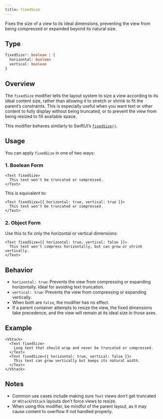 ```yaml
---
title: fixedSize
---
```

Fixes the size of a view to its ideal dimensions, preventing the view from being compressed or expanded beyond its natural size.

## Type

```ts
fixedSize?: boolean | {
  horizontal: boolean
  vertical: boolean
}
```

## Overview

The `fixedSize` modifier tells the layout system to size a view according to its ideal content size, rather than allowing it to stretch or shrink to fit the parent’s constraints. This is especially useful when you want text or other content to fully display without being truncated, or to prevent the view from being resized to fill available space.

This modifier behaves similarly to SwiftUI’s [`fixedSize()`](https://developer.apple.com/documentation/swiftui/view/fixedsize%28%29).

## Usage

You can apply `fixedSize` in one of two ways:

### 1. Boolean Form

```tsx
<Text fixedSize>
  This text won't be truncated or compressed.
</Text>
```

This is equivalent to:

```tsx
<Text fixedSize={{ horizontal: true, vertical: true }}>
  This text won't be truncated or compressed.
</Text>
```

### 2. Object Form

Use this to fix only the horizontal or vertical dimensions:

```tsx
<Text fixedSize={{ horizontal: true, vertical: false }}>
  This text won't compress horizontally, but can grow or shrink vertically.
</Text>
```

## Behavior

* `horizontal: true`: Prevents the view from compressing or expanding horizontally. Ideal for avoiding text truncation.
* `vertical: true`: Prevents the view from compressing or expanding vertically.
* When both are `false`, the modifier has no effect.
* If a parent container attempts to resize the view, the fixed dimensions take precedence, and the view will remain at its ideal size in those axes.

## Example

```tsx
<VStack>
  <Text fixedSize>
    Long text that should wrap and never be truncated or compressed.
  </Text>
  <Text fixedSize={{ horizontal: true, vertical: false }}>
    This text can grow vertically but keeps its natural width.
  </Text>
</VStack>
```

## Notes

* Common use cases include making sure `Text` views don’t get truncated or `HStack`/`VStack` layouts don’t force views to resize.
* When using this modifier, be mindful of the parent layout, as it may cause content to overflow if not handled properly.
